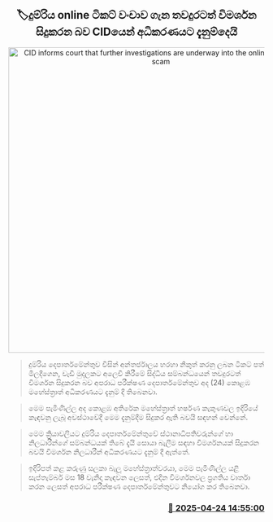 <p align='center'><b><h2 align='center' title='CID informs court that further investigations are underway into the online train ticket scam'>🏷දුම්රිය online ටිකට් වංචාව ගැන තවදුරටත් විමර්ශන සිදුකරන බව CIDයෙන් අධිකරණයට දැනුම්දෙයි</h2></b></p>
<p align='center'><img src='https://helakuru.sgp1.cdn.digitaloceanspaces.com/esana/images/lib/train-22[1].jpg' width='600' alt='CID informs court that further investigations are underway into the online train ticket scam'></p>

> දුම්රිය දෙපාර්තමේන්තුව විසින් අන්තර්ජාලය හරහා නිකුත් කරනු ලබන ටිකට් පත් මිලදීගෙන, වැඩි මුදලකට අලෙවි කිරීමේ සිද්ධිය සම්බන්ධයෙන් තවදුරටත් විමර්ශන සිදුකරන බව අපරාධ පරීක්ෂණ දෙපාර්තමේන්තුව අද (24) කොළඹ මහේස්ත්‍රාත් අධිකරණයට දැනුම් දී තිබෙනවා.

> මෙම පැමිණිල්ල අද කොළඹ අතිරේක මහේස්ත්‍රාත් හර්ෂණ කැකුණවල ඉදිරියේ කැඳවනු ලැබූ අවස්ථාවේදී මෙම දැනුම්දීම සිදුකර ඇති බවයි සඳහන් වෙන්නේ.

> මෙම ක්‍රියාවලියට දුම්රිය දෙපාර්තමේන්තුවේ ස්ථානාධිපතිවරුන්ගේ හා නිලධාරීන්ගේ සම්බන්ධයක් තිබේ දැයි සොයා බැලීම සඳහා විමර්ශනයක් සිදුකරන බවයි විමර්ශන නිලධාරීන් අධිකරණයට දැනුම් දී ඇත්තේ.

> ඉදිරිපත් කළ කරුණු සලකා බැලූ මහේස්ත්‍රාත්වරයා, මෙම පැමිණිල්ල යළි සැප්තැම්බර් මස 18 වැනිදා කැඳවන ලෙසත්, එදින විමර්ශනවල ප්‍රගතිය වාර්තා කරන ලෙසත් අපරාධ පරීක්ෂණ දෙපාර්තමේන්තුවට නියෝග කර තිබෙනවා.



<h3 align='right'><a href='https://www.helakuru.lk/esana/p/109504/'>📅 2025-04-24 14:55:00</a></h3>
